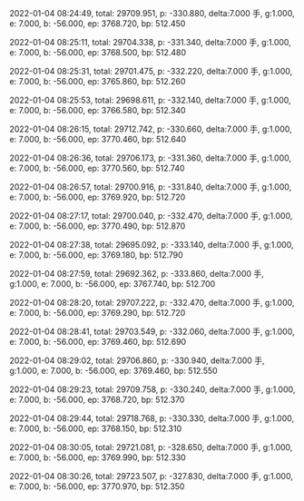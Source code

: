 2022-01-04 08:24:49, total: 29709.951, p: -330.880, delta:7.000 手, g:1.000, e: 7.000, b: -56.000, ep: 3768.720, bp: 512.450

2022-01-04 08:25:11, total: 29704.338, p: -331.340, delta:7.000 手, g:1.000, e: 7.000, b: -56.000, ep: 3768.500, bp: 512.480

2022-01-04 08:25:31, total: 29701.475, p: -332.220, delta:7.000 手, g:1.000, e: 7.000, b: -56.000, ep: 3765.860, bp: 512.260

2022-01-04 08:25:53, total: 29698.611, p: -332.140, delta:7.000 手, g:1.000, e: 7.000, b: -56.000, ep: 3766.580, bp: 512.340

2022-01-04 08:26:15, total: 29712.742, p: -330.660, delta:7.000 手, g:1.000, e: 7.000, b: -56.000, ep: 3770.460, bp: 512.640

2022-01-04 08:26:36, total: 29706.173, p: -331.360, delta:7.000 手, g:1.000, e: 7.000, b: -56.000, ep: 3770.560, bp: 512.740

2022-01-04 08:26:57, total: 29700.916, p: -331.840, delta:7.000 手, g:1.000, e: 7.000, b: -56.000, ep: 3769.920, bp: 512.720

2022-01-04 08:27:17, total: 29700.040, p: -332.470, delta:7.000 手, g:1.000, e: 7.000, b: -56.000, ep: 3770.490, bp: 512.870

2022-01-04 08:27:38, total: 29695.092, p: -333.140, delta:7.000 手, g:1.000, e: 7.000, b: -56.000, ep: 3769.180, bp: 512.790

2022-01-04 08:27:59, total: 29692.362, p: -333.860, delta:7.000 手, g:1.000, e: 7.000, b: -56.000, ep: 3767.740, bp: 512.700

2022-01-04 08:28:20, total: 29707.222, p: -332.470, delta:7.000 手, g:1.000, e: 7.000, b: -56.000, ep: 3769.290, bp: 512.720

2022-01-04 08:28:41, total: 29703.549, p: -332.060, delta:7.000 手, g:1.000, e: 7.000, b: -56.000, ep: 3769.460, bp: 512.690

2022-01-04 08:29:02, total: 29706.860, p: -330.940, delta:7.000 手, g:1.000, e: 7.000, b: -56.000, ep: 3769.460, bp: 512.550

2022-01-04 08:29:23, total: 29709.758, p: -330.240, delta:7.000 手, g:1.000, e: 7.000, b: -56.000, ep: 3768.720, bp: 512.370

2022-01-04 08:29:44, total: 29718.768, p: -330.330, delta:7.000 手, g:1.000, e: 7.000, b: -56.000, ep: 3768.150, bp: 512.310

2022-01-04 08:30:05, total: 29721.081, p: -328.650, delta:7.000 手, g:1.000, e: 7.000, b: -56.000, ep: 3769.990, bp: 512.330

2022-01-04 08:30:26, total: 29723.507, p: -327.830, delta:7.000 手, g:1.000, e: 7.000, b: -56.000, ep: 3770.970, bp: 512.350
